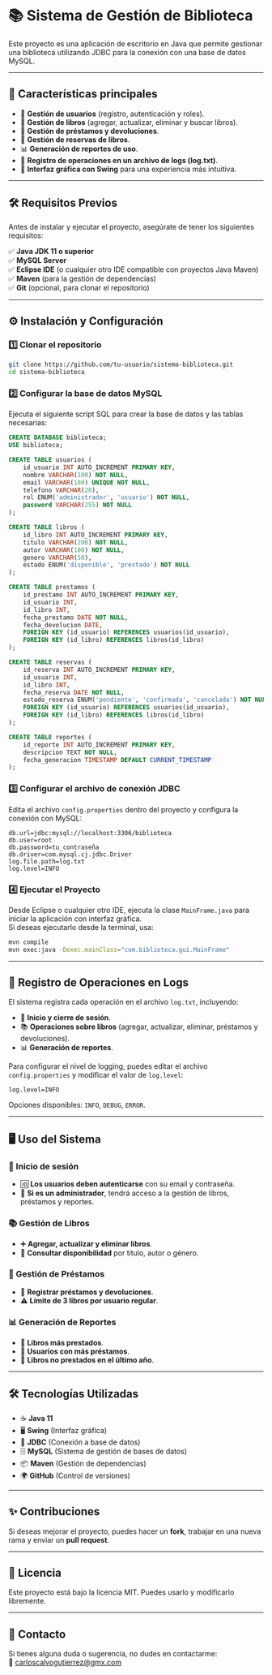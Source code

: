# 📚 Sistema de Gestión de Biblioteca

Este proyecto es una aplicación de escritorio en Java que permite gestionar una biblioteca utilizando JDBC para la conexión con una base de datos MySQL.

---

## 🚀 Características principales

- 📌 **Gestión de usuarios** (registro, autenticación y roles).
- 📖 **Gestión de libros** (agregar, actualizar, eliminar y buscar libros).
- 🔄 **Gestión de préstamos y devoluciones**.
- 📅 **Gestión de reservas de libros**.
- 📊 **Generación de reportes de uso**.
- 📝 **Registro de operaciones en un archivo de logs (log.txt)**.
- 🎨 **Interfaz gráfica con Swing** para una experiencia más intuitiva.

---

## 🛠️ Requisitos Previos

Antes de instalar y ejecutar el proyecto, asegúrate de tener los siguientes requisitos:

✅ **Java JDK 11 o superior**  
✅ **MySQL Server**  
✅ **Eclipse IDE** (o cualquier otro IDE compatible con proyectos Java Maven)  
✅ **Maven** (para la gestión de dependencias)  
✅ **Git** (opcional, para clonar el repositorio)

---

## ⚙️ Instalación y Configuración

### 1️⃣ Clonar el repositorio

```sh
git clone https://github.com/tu-usuario/sistema-biblioteca.git
cd sistema-biblioteca
```

### 2️⃣ Configurar la base de datos MySQL

Ejecuta el siguiente script SQL para crear la base de datos y las tablas necesarias:

```sql
CREATE DATABASE biblioteca;
USE biblioteca;

CREATE TABLE usuarios (
    id_usuario INT AUTO_INCREMENT PRIMARY KEY,
    nombre VARCHAR(100) NOT NULL,
    email VARCHAR(100) UNIQUE NOT NULL,
    telefono VARCHAR(20),
    rol ENUM('administrador', 'usuario') NOT NULL,
    password VARCHAR(255) NOT NULL
);

CREATE TABLE libros (
    id_libro INT AUTO_INCREMENT PRIMARY KEY,
    titulo VARCHAR(200) NOT NULL,
    autor VARCHAR(100) NOT NULL,
    genero VARCHAR(50),
    estado ENUM('disponible', 'prestado') NOT NULL
);

CREATE TABLE prestamos (
    id_prestamo INT AUTO_INCREMENT PRIMARY KEY,
    id_usuario INT,
    id_libro INT,
    fecha_prestamo DATE NOT NULL,
    fecha_devolucion DATE,
    FOREIGN KEY (id_usuario) REFERENCES usuarios(id_usuario),
    FOREIGN KEY (id_libro) REFERENCES libros(id_libro)
);

CREATE TABLE reservas (
    id_reserva INT AUTO_INCREMENT PRIMARY KEY,
    id_usuario INT,
    id_libro INT,
    fecha_reserva DATE NOT NULL,
    estado_reserva ENUM('pendiente', 'confirmada', 'cancelada') NOT NULL,
    FOREIGN KEY (id_usuario) REFERENCES usuarios(id_usuario),
    FOREIGN KEY (id_libro) REFERENCES libros(id_libro)
);

CREATE TABLE reportes (
    id_reporte INT AUTO_INCREMENT PRIMARY KEY,
    descripcion TEXT NOT NULL,
    fecha_generacion TIMESTAMP DEFAULT CURRENT_TIMESTAMP
);
```

### 3️⃣ Configurar el archivo de conexión JDBC

Edita el archivo `config.properties` dentro del proyecto y configura la conexión con MySQL:

```properties
db.url=jdbc:mysql://localhost:3306/biblioteca
db.user=root
db.password=tu_contraseña
db.driver=com.mysql.cj.jdbc.Driver
log.file.path=log.txt
log.level=INFO
```

### 4️⃣ Ejecutar el Proyecto

Desde Eclipse o cualquier otro IDE, ejecuta la clase `MainFrame.java` para iniciar la aplicación con interfaz gráfica.  
Si deseas ejecutarlo desde la terminal, usa:

```sh
mvn compile
mvn exec:java -Dexec.mainClass="com.biblioteca.gui.MainFrame"
```

---

## 📝 Registro de Operaciones en Logs

El sistema registra cada operación en el archivo `log.txt`, incluyendo:

- 📄 **Inicio y cierre de sesión**.
- 📚 **Operaciones sobre libros** (agregar, actualizar, eliminar, préstamos y devoluciones).
- 📊 **Generación de reportes**.

Para configurar el nivel de logging, puedes editar el archivo `config.properties` y modificar el valor de `log.level`:

```properties
log.level=INFO
```

Opciones disponibles: `INFO`, `DEBUG`, `ERROR`.

---

## 🖥️ Uso del Sistema

### 🔑 Inicio de sesión

- 🆔 **Los usuarios deben autenticarse** con su email y contraseña.
- 🔐 **Si es un administrador**, tendrá acceso a la gestión de libros, préstamos y reportes.

### 📚 Gestión de Libros

- ➕ **Agregar, actualizar y eliminar libros**.
- 🔎 **Consultar disponibilidad** por título, autor o género.

### 📖 Gestión de Préstamos

- 📅 **Registrar préstamos y devoluciones**.
- ⚠️ **Límite de 3 libros por usuario regular**.

### 📊 Generación de Reportes

- 📌 **Libros más prestados**.
- 📌 **Usuarios con más préstamos**.
- 📌 **Libros no prestados en el último año**.

---

## 🛠️ Tecnologías Utilizadas

- ☕ **Java 11**
- 🖥️ **Swing** (Interfaz gráfica)
- 🔗 **JDBC** (Conexión a base de datos)
- 🗄️ **MySQL** (Sistema de gestión de bases de datos)
- 📦 **Maven** (Gestión de dependencias)
- 🌍 **GitHub** (Control de versiones)

---

## ✨ Contribuciones

Si deseas mejorar el proyecto, puedes hacer un **fork**, trabajar en una nueva rama y enviar un **pull request**.

---

## 📜 Licencia

Este proyecto está bajo la licencia MIT. Puedes usarlo y modificarlo libremente.

---

## 📩 Contacto

Si tienes alguna duda o sugerencia, no dudes en contactarme:  
📧 carloscalvogutierrez@gmx.com
